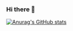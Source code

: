 ### Hi there 👋

[![Anurag's GitHub stats](https://github-readme-stats.vercel.app/api?username=RolandGamos)](https://github.com/anuraghazra/github-readme-stats)



<!--
**RolandGamos/RolandGamos** is a ✨ _special_ ✨ repository because its `README.md` (this file) appears on your GitHub profile.

Here are some ideas to get you started:

- 🔭 I’m currently working on ...
- 🌱 I’m currently learning ...
- 👯 I’m looking to collaborate on ...
- 🤔 I’m looking for help with ...
- 💬 Ask me about ...
- 📫 How to reach me: ...
- 😄 Pronouns: ...
- ⚡ Fun fact: ...
-->
